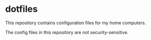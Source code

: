 # dotfiles

This repository contains configuration files for my home computers.

The config files in this repository are not security-sensitive.
